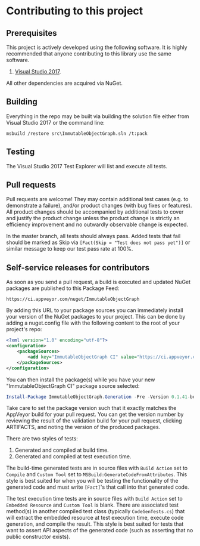 Contributing to this project
============================

## Prerequisites

This project is actively developed using the following software.
It is highly recommended that anyone contributing to this library use the same
software.

1. [Visual Studio 2017][VS].

All other dependencies are acquired via NuGet.

## Building

Everything in the repo may be built via building the solution file
either from Visual Studio 2017 or the command line:

    msbuild /restore src\ImmutableObjectGraph.sln /t:pack

## Testing

The Visual Studio 2017 Test Explorer will list and execute all tests.

## Pull requests

Pull requests are welcome! They may contain additional test cases (e.g. to demonstrate a failure),
and/or product changes (with bug fixes or features). All product changes should be accompanied by
additional tests to cover and justify the product change unless the product change is strictly an
efficiency improvement and no outwardly observable change is expected.

In the master branch, all tests should always pass. Added tests that fail should be marked as Skip
via `[Fact(Skip = "Test does not pass yet")]` or similar message to keep our test pass rate at 100%.

## Self-service releases for contributors

As soon as you send a pull request, a build is executed and updated NuGet packages
are published to this Package Feed:

    https://ci.appveyor.com/nuget/ImmutableObjectGraph

By adding this URL to your package sources you can immediately install your version
of the NuGet packages to your project. This can be done by adding a nuget.config file
with the following content to the root of your project's repo:

```xml
<?xml version="1.0" encoding="utf-8"?>
<configuration>
    <packageSources>
        <add key="ImmutableObjectGraph CI" value="https://ci.appveyor.com/nuget/ImmutableObjectGraph" />
    </packageSources>
</configuration>
```

You can then install the package(s) while you have your new "ImmutableObjectGraph CI" package source selected:

```powershell
Install-Package ImmutableObjectGraph.Generation -Pre -Version 0.1.41-beta-g02f355c05d
```

Take care to set the package version such that it exactly matches the AppVeyor build
for your pull request. You can get the version number by reviewing the result of the
validation build for your pull request, clicking ARTIFACTS, and noting the version
of the produced packages.

There are two styles of tests:

1. Generated and compiled at build time.
2. Generated and compiled at test execution time.

The build-time generated tests are in source files with `Build Action` set to `Compile`
and `Custom Tool` set to `MSBuild:GenerateCodeFromAttributes`. This style is best
suited for when you will be testing the functionality of the generated code and must write
`[Fact]`'s that call into that generated code.

The test execution time tests are in source files with `Build Action` set to
`Embedded Resource` and `Custom Tool` is blank. There are associated test method(s)
in another compiled test class (typically `CodeGenTests.cs`) that will extract
the embedded resource at test execution time, execute code generation, and compile the
result. This style is best suited for tests that want to assert API aspects of the generated
code (such as asserting that no public constructor exists).

 [VS]: https://www.visualstudio.com/downloads/

